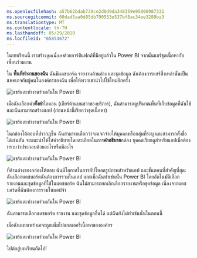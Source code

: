 ```yaml
---
ms.openlocfilehash: a57b62bdab729ce2d0d9da348359e95006987331
ms.sourcegitcommit: 60dad5aa0d85db790553e537bf8ac34ee3289ba3
ms.translationtype: MT
ms.contentlocale: th-TH
ms.lasthandoff: 05/29/2019
ms.locfileid: "65853672"
---
```

ในบทเรียนนี้ เราสร้าง*ชุดเนื้อหา*ด้วยอาร์ทิแฟกต์ที่มีอยู่แล้วใน Power BI จากนั้นแชร์ชุดเนื้อหากับเพื่อนร่วมงาน 

ใน **พื้นที่ทำงานของฉัน** ฉันมีแดชบอร์ด รายงานด้านล่าง และชุดข้อมูล ฉันต้องการแชร์สิ่งเหล่านั้นเป็นแพคเกจกับผู้คนในองค์กรของฉัน เพื่อให้พวกเขานำไปใช้ใหม่อีกครั้ง

![แชร์และทำงานร่วมกันใน Power BI](./media/6-2-create-content-packs/pbi_learn06_02myworkspacenohilite.png)

เมื่อฉันเลือกคำ**ตั้งค่า**ไอคอน (เกียร์ด้านบนขวาของบริการ), ฉันสามารถดูปริมาณพื้นที่เก็บข้อมูลที่ฉันใช้ และฉันสามารถสร้างแอป (ก่อนหน้านี้เรียกว่าชุดเนื้อหา)

![แชร์และทำงานร่วมกันใน Power BI](./media/6-2-create-content-packs/pbi_learn06_02options.png)

ในกล่องโต้ตอบที่ปรากฏขึ้น ฉันสามารถเลือกว่าจะแจกจ่ายให้บุคคลหรือกลุ่มที่ระบุ และสามารถตั้งชื่อได้เช่นกัน จะแนะนำให้ใส่คำอธิบายโดยละเอียดในการ**คำอธิบาย**กล่อง บุคคลเรียกดูสำหรับแอปเมื่อต้องทราบว่าประกอบด้วยอะไรหรือมีอะไร

![แชร์และทำงานร่วมกันใน Power BI](./media/6-2-create-content-packs/pbi_learn06_02create_contpktop.png)

ที่ด้านล่างของกล่องโต้ตอบ ฉันมีโอกาสในการอัปโหลดรูปภาพสำหรับแอป และขั้นตอนที่สำคัญที่สุด: ฉันเลือกแดชบอร์ดฉันต้องการรวมในแอป และเมื่อฉันทำเช่นนั้น Power BI โดยอัตโนมัติเลือกรายงานและชุดข้อมูลที่ใช้ในแดชบอร์ด ฉันไม่สามารถยกเลิกเลือกรายงานหรือชุดข้อมูล เนื่องจากแดชบอร์ดที่ฉันต้องการรวมในแอปจำ

![แชร์และทำงานร่วมกันใน Power BI](./media/6-2-create-content-packs/pbi_learn06_02create_contpk2ndhalf.png)

ฉันสามารถเลือกแดชบอร์ด รายงาน และชุดข้อมูลอื่นได้ แต่ฉันยังไม่ทำเช่นนั้นในตอนนี้

เมื่อฉันเผยแพร่ แอจะถูกเพิ่มไปแกลเลอรีเนื้อหาขององค์กร

![แชร์และทำงานร่วมกันใน Power BI](./media/6-2-create-content-packs/pbi_learn06_02contpksuccess.png)

ไปต่อสู่บทเรียนถัดไป!

